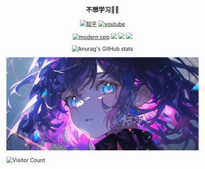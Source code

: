 <div id="title" align=center>

### 不想学习🤣🤣

[![知乎](https://img.shields.io/badge/%E7%9F%A5%E4%B9%8E-mq%E7%99%BD-yello)](https://www.zhihu.com/people/o4ze4r)
[![youtube](https://img.shields.io/badge/video-YouTube-red)](https://www.youtube.com/channel/UCey35Do4RGewqr-6EiaCJrg)

[![modern cpp](https://img.shields.io/badge/code-Modern%20C++-blue)](https://learn.microsoft.com/zh-cn/cpp/cpp/welcome-back-to-cpp-modern-cpp) 
![](https://img.shields.io/badge/讨厌-学习-yellow) 
![](https://img.shields.io/badge/性格-开朗-red) 
![](https://img.shields.io/badge/爱好-二次元-red)


![Anurag's GitHub stats](https://github-readme-stats.vercel.app/api?username=Mq-b&show_icons=true&theme=radical)

</div>



![头像](image/头像.jpg)

![Visitor Count](https://profile-counter.glitch.me/Mq-b/count.svg)